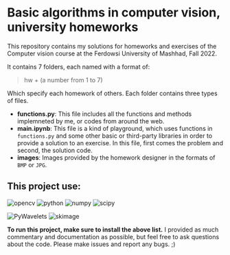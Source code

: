 # Basic algorithms in computer vision, university homeworks

This repository contains my solutions for homeworks and exercises of the Computer vision course at the Ferdowsi University of Mashhad, Fall 2022.

It contains 7 folders, each named with a format of:

>hw + (a number from 1 to 7)

Which specify each homework of others. Each folder contains three types of files.

- **functions.py**: This file includes all the functions and methods implemneted by me, or codes from around the web. 
- **main.ipynb**: This file is a kind of playground, which uses functions in `functions.py` and some other basic or third-party libraries in order to provide a solution to an exercise. In this file, first comes the problem and second, the solution code.
- **images**: Images provided by the homework designer in the formats of `BMP` or `JPG`.

## This project use:

![opencv](https://img.shields.io/badge/opencv-4.6.0.66-red)
![python](https://img.shields.io/badge/python-3.10.2-blue)
![numpy](https://img.shields.io/badge/numpy-1.24.2%20-lightgrey)
![scipy](https://img.shields.io/badge/scipy-1.8.0-blue)

![PyWavelets](https://img.shields.io/badge/PyWavelets-1.4.1-brightgreen)
![skimage](https://img.shields.io/badge/skimage-0.19.3-orange)


**To run this project, make sure to install the above list.**
I provided as much commentary and documentation as possible, but feel free to ask questions about the code. Please make issues and report any bugs. ;)


